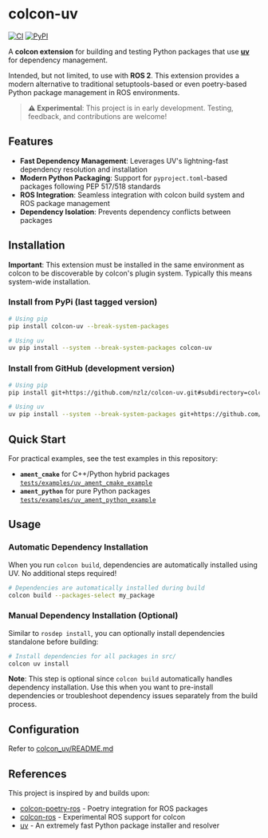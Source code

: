 # colcon-uv

[![CI](https://github.com/nzlz/colcon-uv/actions/workflows/ci.yml/badge.svg)](https://github.com/nzlz/colcon-uv/actions/workflows/ci.yml)
[![PyPI](https://img.shields.io/pypi/v/colcon-uv.svg)](https://pypi.org/project/colcon-uv/)

A **colcon extension** for building and testing Python packages that use **[uv](https://github.com/astral-sh/uv)** for dependency management.

Intended, but not limited, to use with **ROS 2**. This extension provides a modern alternative to traditional setuptools-based or even poetry-based Python package management in ROS environments.

> **⚠️ Experimental**: This project is in early development. Testing, feedback, and contributions are welcome!

## Features

- **Fast Dependency Management**: Leverages UV's lightning-fast dependency resolution and installation
- **Modern Python Packaging**: Support for `pyproject.toml`-based packages following PEP 517/518 standards
- **ROS Integration**: Seamless integration with colcon build system and ROS package management
- **Dependency Isolation**: Prevents dependency conflicts between packages

## Installation

**Important**: This extension must be installed in the same environment as colcon to be discoverable by colcon's plugin system. Typically this means system-wide installation.

### Install from PyPi (last tagged version)

```bash
# Using pip
pip install colcon-uv --break-system-packages

# Using uv
uv pip install --system --break-system-packages colcon-uv
```

### Install from GitHub (development version)

```bash
# Using pip
pip install git+https://github.com/nzlz/colcon-uv.git#subdirectory=colcon_uv --break-system-packages

# Using uv
uv pip install --system --break-system-packages git+https://github.com/nzlz/colcon-uv.git#subdirectory=colcon_uv
```

## Quick Start

For practical examples, see the test examples in this repository:

- **`ament_cmake`** for C++/Python hybrid packages [`tests/examples/uv_ament_cmake_example`](tests/examples/uv_ament_cmake_example/pyproject.toml)
- **`ament_python`** for pure Python packages [`tests/examples/uv_ament_python_example`](tests/examples/uv_ament_python_example/pyproject.toml)

## Usage

### Automatic Dependency Installation

When you run `colcon build`, dependencies are automatically installed using UV. No additional steps required!

```bash
# Dependencies are automatically installed during build
colcon build --packages-select my_package
```

### Manual Dependency Installation (Optional)

Similar to `rosdep install`, you can optionally install dependencies standalone before building:

```bash
# Install dependencies for all packages in src/
colcon uv install
```

**Note**: This step is optional since `colcon build` automatically handles dependency installation. Use this when you want to pre-install dependencies or troubleshoot dependency issues separately from the build process.

## Configuration

Refer to [colcon_uv/README.md](colcon_uv/README.md#configuration)

## References

This project is inspired by and builds upon:

- [colcon-poetry-ros](https://github.com/UrbanMachine/colcon-poetry-ros) - Poetry integration for ROS packages
- [colcon-ros](https://github.com/colcon/colcon-ros/tree/colcon-python-project) - Experimental ROS support for colcon
- [uv](https://github.com/astral-sh/uv) - An extremely fast Python package installer and resolver
